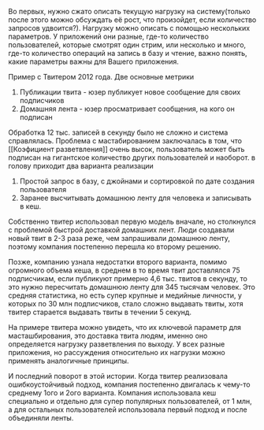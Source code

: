 Во первых, нужно сжато описать текущую нагрузку на систему(только после этого можно обсуждать её рост, что произойдет, если количество запросов удвоится?). Нагрузку можно описать с помощью нескольких параметров. У приложений они разные, где-то количество пользователей, которые смотрят один стрим, или несколько и много, где-то количество операций на запись в базу и чтение, важно понять, какие параметры важны для Вашего приложения.

Пример с Твитером 2012 года. Две основные метрики
1. Публикации твита - юзер публикует новое сообщение для своих подписчиков
2. Домашняя лента - юзер просматривает сообщения, на кого он подписан

Обработка 12 тыс. записей в секунду было не сложно и система справлялась. Проблема с мастабированием заключалась в том, что [[Коэфициент разветвления]] очень высок, пользователь может быть подписан на гигантское количество других пользователей и наоборот. в голову приходит два варианта реализации

1. Простой запрос в базу, с джойнами и сортировкой по дате создания пользователя
2. Заранее высчитывать домашнюю ленту для человека и записывать в кеш.

Собственно твитер использовал первую модель вначале, но столкнулся с проблемой быстрой доставкой домашних лент. Люди создавали новый твит в 2-3 раза реже, чем запрашивали домашнюю ленту, поэтому компания постепенно перешла ко второму решению. 

Позже, компанию узнала недостатки второго варианта, помимо огромного объема кеша, в среднем в то время твит доставлялся 75 подписчикам, если публикуют примерно 4,6 тыс. твитов в секунду, то это нужно пересчитать домашнюю ленту для 345 тысячам человек. Это средняя статистика, но есть супер крупные и медийные личности, у которых по 30 млн подписчиков, стало сложно выдавать твиты, хотя твитер старается выдавать твиты в течении 5 секунд.

На примере твитера можно увидеть, что их ключевой параметр для масташбирования, это доставка твита людям, именно оно определяется нагрузку разветвления по выходу. У всех разные приложения, но рассуждения относительно их нагрузки можно применять аналогичные принципы.

И последний поворот в этой истории. Когда твитер реализовала ошибкоустойчивый подход, компания постепенно двигалась к чему-то среднему 1ого и 2ого варианта. Компания использовала кеш специально и отдельно для супер популярных пользователей, от 1 млн, а для остальных пользователей использовала первый подход и после объединяли ленты.

